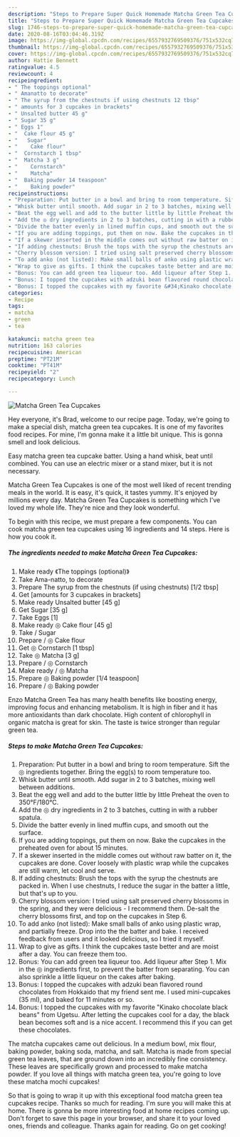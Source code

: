 ```yaml
---
description: "Steps to Prepare Super Quick Homemade Matcha Green Tea Cupcakes"
title: "Steps to Prepare Super Quick Homemade Matcha Green Tea Cupcakes"
slug: 1746-steps-to-prepare-super-quick-homemade-matcha-green-tea-cupcakes
date: 2020-08-16T03:04:46.319Z
image: https://img-global.cpcdn.com/recipes/6557932769509376/751x532cq70/matcha-green-tea-cupcakes-recipe-main-photo.jpg
thumbnail: https://img-global.cpcdn.com/recipes/6557932769509376/751x532cq70/matcha-green-tea-cupcakes-recipe-main-photo.jpg
cover: https://img-global.cpcdn.com/recipes/6557932769509376/751x532cq70/matcha-green-tea-cupcakes-recipe-main-photo.jpg
author: Hattie Bennett
ratingvalue: 4.5
reviewcount: 4
recipeingredient:
- " The toppings optional"
- " Amanatto to decorate"
- " The syrup from the chestnuts if using chestnuts 12 tbsp"
- " amounts for 3 cupcakes in brackets"
- " Unsalted butter 45 g"
- " Sugar 35 g"
- " Eggs 1"
- "  Cake flour 45 g"
- "   Sugar"
- "    Cake flour"
- "  Cornstarch 1 tbsp"
- "  Matcha 3 g"
- "    Cornstarch"
- "    Matcha"
- "  Baking powder 14 teaspoon"
- "    Baking powder"
recipeinstructions:
- "Preparation: Put butter in a bowl and bring to room temperature. Sift the ◎ ingredients together. Bring the egg(s) to room temperature too."
- "Whisk butter until smooth. Add sugar in 2 to 3 batches, mixing well between additions."
- "Beat the egg well and add to the butter little by little Preheat the oven to 350°F/180°C."
- "Add the ◎ dry ingredients in 2 to 3 batches, cutting in with a rubber spatula."
- "Divide the batter evenly in lined muffin cups, and smooth out the surface."
- "If you are adding toppings, put them on now. Bake the cupcakes in the preheated oven for about 15 minutes."
- "If a skewer inserted in the middle comes out without raw batter on it, the cupcakes are done. Cover loosely with plastic wrap while the cupcakes are still warm, let cool and serve."
- "If adding chestnuts: Brush the tops with the syrup the chestnuts are packed in. When I use chestnuts, I reduce the sugar in the batter a little, but that&#39;s up to you."
- "Cherry blossom version: I tried using salt preserved cherry blossoms in the spring, and they were delicious - I recommend them. De-salt the cherry blossoms first, and top on the cupcakes in Step 6."
- "To add anko (not listed): Make small balls of anko using plastic wrap, and partially freeze. Drop into the the batter and bake. I received feedback from users and it looked delicious, so I tried it myself."
- "Wrap to give as gifts. I think the cupcakes taste better and are moist after a day. You can freeze them too."
- "Bonus: You can add green tea liqueur too. Add liqueur after Step 1. Mix in the ◎ ingredients first, to prevent the batter from separating. You can also sprinkle a little liqueur on the cakes after baking."
- "Bonus: I topped the cupcakes with adzuki bean flavored round chocolates from Hokkaido that my friend sent me. I used mini-cupcakes (35 ml), and baked for 11 minutes or so."
- "Bonus: I topped the cupcakes with my favorite &#34;Kinako chocolate black beans&#34; from Ugetsu. After letting the cupcakes cool for a day, the black bean becomes soft and is a nice accent. I recommend this if you can get these chocolates."
categories:
- Recipe
tags:
- matcha
- green
- tea

katakunci: matcha green tea 
nutrition: 163 calories
recipecuisine: American
preptime: "PT21M"
cooktime: "PT41M"
recipeyield: "2"
recipecategory: Lunch

---
```



![Matcha Green Tea Cupcakes](https://img-global.cpcdn.com/recipes/6557932769509376/751x532cq70/matcha-green-tea-cupcakes-recipe-main-photo.jpg)

Hey everyone, it's Brad, welcome to our recipe page. Today, we're going to make a special dish, matcha green tea cupcakes. It is one of my favorites food recipes. For mine, I'm gonna make it a little bit unique. This is gonna smell and look delicious.

Easy matcha green tea cupcake batter. Using a hand whisk, beat until combined. You can use an electric mixer or a stand mixer, but it is not necessary.

Matcha Green Tea Cupcakes is one of the most well liked of recent trending meals in the world. It is easy, it's quick, it tastes yummy. It's enjoyed by millions every day. Matcha Green Tea Cupcakes is something which I've loved my whole life. They're nice and they look wonderful.


To begin with this recipe, we must prepare a few components. You can cook matcha green tea cupcakes using 16 ingredients and 14 steps. Here is how you cook it.

<!--inarticleads1-->

##### The ingredients needed to make Matcha Green Tea Cupcakes:

1. Make ready  《The toppings (optional)》
1. Take  Ama-natto, to decorate
1. Prepare  The syrup from the chestnuts (if using chestnuts) [1/2 tbsp]
1. Get  [amounts for 3 cupcakes in brackets]
1. Make ready  Unsalted butter [45 g]
1. Get  Sugar [35 g]
1. Take  Eggs [1]
1. Make ready  ◎ Cake flour [45 g]
1. Take  /  Sugar
1. Prepare  /  ◎ Cake flour
1. Get  ◎ Cornstarch [1 tbsp]
1. Take  ◎ Matcha [3 g]
1. Prepare  /  ◎ Cornstarch
1. Make ready  /  ◎ Matcha
1. Prepare  ◎ Baking powder [1/4 teaspoon]
1. Prepare  /  ◎ Baking powder


Enzo Matcha Green Tea has many health benefits like boosting energy, improving focus and enhancing metabolism. It is high in fiber and it has more antioxidants than dark chocolate. High content of chlorophyll in organic matcha is great for skin. The taste is twice stronger than regular green tea. 

<!--inarticleads2-->

##### Steps to make Matcha Green Tea Cupcakes:

1. Preparation: Put butter in a bowl and bring to room temperature. Sift the ◎ ingredients together. Bring the egg(s) to room temperature too.
1. Whisk butter until smooth. Add sugar in 2 to 3 batches, mixing well between additions.
1. Beat the egg well and add to the butter little by little Preheat the oven to 350°F/180°C.
1. Add the ◎ dry ingredients in 2 to 3 batches, cutting in with a rubber spatula.
1. Divide the batter evenly in lined muffin cups, and smooth out the surface.
1. If you are adding toppings, put them on now. Bake the cupcakes in the preheated oven for about 15 minutes.
1. If a skewer inserted in the middle comes out without raw batter on it, the cupcakes are done. Cover loosely with plastic wrap while the cupcakes are still warm, let cool and serve.
1. If adding chestnuts: Brush the tops with the syrup the chestnuts are packed in. When I use chestnuts, I reduce the sugar in the batter a little, but that&#39;s up to you.
1. Cherry blossom version: I tried using salt preserved cherry blossoms in the spring, and they were delicious - I recommend them. De-salt the cherry blossoms first, and top on the cupcakes in Step 6.
1. To add anko (not listed): Make small balls of anko using plastic wrap, and partially freeze. Drop into the the batter and bake. I received feedback from users and it looked delicious, so I tried it myself.
1. Wrap to give as gifts. I think the cupcakes taste better and are moist after a day. You can freeze them too.
1. Bonus: You can add green tea liqueur too. Add liqueur after Step 1. Mix in the ◎ ingredients first, to prevent the batter from separating. You can also sprinkle a little liqueur on the cakes after baking.
1. Bonus: I topped the cupcakes with adzuki bean flavored round chocolates from Hokkaido that my friend sent me. I used mini-cupcakes (35 ml), and baked for 11 minutes or so.
1. Bonus: I topped the cupcakes with my favorite &#34;Kinako chocolate black beans&#34; from Ugetsu. After letting the cupcakes cool for a day, the black bean becomes soft and is a nice accent. I recommend this if you can get these chocolates.


The matcha cupcakes came out delicious. In a medium bowl, mix flour, baking powder, baking soda, matcha, and salt. Matcha is made from special green tea leaves, that are ground down into an incredibly fine consistency. These leaves are specifically grown and processed to make matcha powder. If you love all things with matcha green tea, you&#39;re going to love these matcha mochi cupcakes! 

So that is going to wrap it up with this exceptional food matcha green tea cupcakes recipe. Thanks so much for reading. I'm sure you will make this at home. There is gonna be more interesting food at home recipes coming up. Don't forget to save this page in your browser, and share it to your loved ones, friends and colleague. Thanks again for reading. Go on get cooking!
